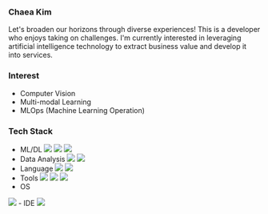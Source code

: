 ### **Chaea Kim** 
Let's broaden our horizons through diverse experiences!
This is a developer who enjoys taking on challenges.
I'm currently interested in leveraging artificial intelligence technology to extract business value and develop it into services.

### **Interest**
- Computer Vision
- Multi-modal Learning
- MLOps (Machine Learning Operation)

  
### **Tech Stack**
- ML/DL
<img src="https://img.shields.io/badge/PyTorch-EE4C2C?style=flat-square&logo=PyTorch&logoColor=white"/> <img src="https://img.shields.io/badge/scikit_learn-F7931E?style=flat-square&logo=scikit-learn&logoColor=white"/> <img src="https://img.shields.io/badge/TensorFlow-FF6F00?style=flat-square&logo=TensorFlow&logoColor=white"/>
- Data Analysis
<img src="https://img.shields.io/badge/OpenCV-5C3EE8?style=flat-square&logo=OpenCV&logoColor=white"/> <img src="https://img.shields.io/badge/Pandas-150458?style=flat-square&logo=Pandas&logoColor=white"/> 
- Language
<img src="https://img.shields.io/badge/Python-3776AB?style=flat-square&logo=Python&logoColor=white"/> <img src="https://img.shields.io/badge/C-A8B9CC?style=flat-square&logo=C&logoColor=white"/>
- Tools
<img src="https://img.shields.io/badge/git-F05032?style=flat-square&logo=git&logoColor=white"> <img src="https://img.shields.io/badge/WandB-FFBE00?style=flat-square&logo=weightsandbiases&logoColor=white"/> <img src="https://img.shields.io/badge/Docker-2496ED?style=flat-square&logo=Docker&logoColor=white"/> 
- OS
<img src="https://img.shields.io/badge/Linux (Ubuntu)-FCC624?style=flat-square&logo=Linux&logoColor=white"/>
- IDE
<img src="https://img.shields.io/badge/VSCode-007ACC?style=flat-square&logo=Visual Studio Code&logoColor=white"/> 
